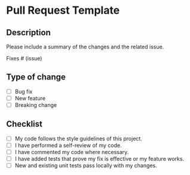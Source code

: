 # Pull Request Template

## Description

Please include a summary of the changes and the related issue.

Fixes # (issue)

## Type of change

- [ ] Bug fix
- [ ] New feature
- [ ] Breaking change

## Checklist

- [ ] My code follows the style guidelines of this project.
- [ ] I have performed a self-review of my code.
- [ ] I have commented my code where necessary.
- [ ] I have added tests that prove my fix is effective or my feature works.
- [ ] New and existing unit tests pass locally with my changes.
